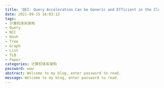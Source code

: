 ```yaml
---
title: 'QEI: Query Acceleration Can be Generic and Efficient in the Cloud'
date: 2021-09-15 16:03:12
tags: 
- 计算机体系架构
- Query
- NCC
- Hash
- Tree
- Graph
- List
- TLB
- Paper
categories: 计算机体系架构
password: www
abstract: Welcome to my blog, enter password to read.
message: Welcome to my blog, enter password to read.
---
```

